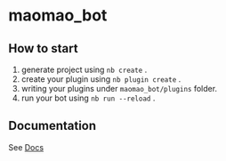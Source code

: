# maomao_bot

## How to start

1. generate project using `nb create` .
2. create your plugin using `nb plugin create` .
3. writing your plugins under `maomao_bot/plugins` folder.
4. run your bot using `nb run --reload` .

## Documentation

See [Docs](https://nonebot.dev/)

